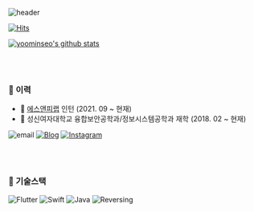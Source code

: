![header](https://capsule-render.vercel.app/api?type=waving&color=timeGradient&height=150&section=header&text=Minseo%20Yoo&fontSize=50&animation=blink&fontAlignY=28&fontAlign=81)

[![Hits](https://hits.seeyoufarm.com/api/count/incr/badge.svg?url=https%3A%2F%2Fgithub.com%2Fmsyou999&count_bg=%238386F3&title_bg=%239E9E9E&icon=&icon_color=%23E7E7E7&title=hits&edge_flat=false)](https://hits.seeyoufarm.com)

[![yoominseo's github stats](https://github-readme-stats.vercel.app/api?username=msyou999)](https://github.com/msyou999)


</br>
</br>

### 🚩 이력

- :office: [에스앤피랩](https://www.snplab.io/) 인턴 (2021. 09 ~ 현재)
- :school: 성신여자대학교 융합보안공학과/정보시스템공학과 재학 (2018. 02 ~ 현재)

![email](https://img.shields.io/badge/msyou999@gmail.com-blue?logo=messenger&logoColor=fff)
[![Blog](https://img.shields.io/badge/Blog-http%3A%2F%2Fblog.naver.com/msyou99-%23333?labelColor=%23aaa)](https://blog.naver.com/msyou99)
[![Instagram](https://img.shields.io/badge/instagram-E4405F?style=flat-square&logo=instagram&logoColor=white)](https://www.instagram.com/yms2o)

</br>
</br>

### 🔭 기술스택

![Flutter](https://img.shields.io/badge/Flutter-4fc08d)
![Swift](https://img.shields.io/badge/Swift-ea2845)
![Java](https://img.shields.io/badge/Java-333)
![Reversing](https://img.shields.io/badge/Reversing-43853d)

<!--![Spring](https://img.shields.io/badge/Spring-6db33f)-->
